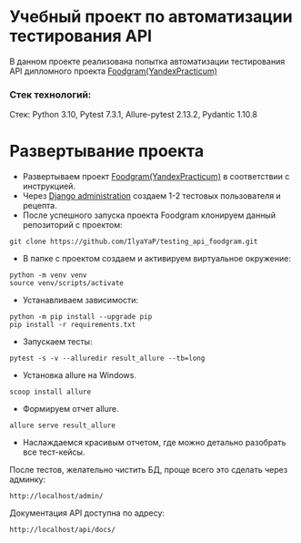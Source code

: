 # Учебный проект по автоматизации тестирования API 
В данном проекте реализована попытка автоматизации тестирования API дипломного проекта [Foodgram(YandexPracticum)](https://github.com/IlyaYaP/foodgram-project-react)
### Стек технологий:
Стек: Python 3.10, Pytest 7.3.1, Allure-pytest 2.13.2, Pydantic 1.10.8
# Развертывание проекта
- Развертываем проект [Foodgram(YandexPracticum)](https://github.com/IlyaYaP/foodgram-project-react) в соответствии с инструкцией.
- Через [Django administration](http://localhost/admin/) создаем 1-2 тестовых пользователя и рецепта.
- После успешного запуска проекта Foodgram клонируем данный репозиторий с проектом:
```
git clone https://github.com/IlyaYaP/testing_api_foodgram.git
```
- В папке с проектом создаем и активируем виртуальное окружение:
```
python -m venv venv
source venv/scripts/activate
```

- Устанавливаем зависимости:
```
python -m pip install --upgrade pip
pip install -r requirements.txt
```
- Запускаем тесты:
```
pytest -s -v --alluredir result_allure --tb=long
```

- Установка allure на Windows.
```
scoop install allure 
```

- Формируем отчет allure.
```
allure serve result_allure
```
- Наслаждаемся красивым отчетом, где можно детально разобрать все тест-кейсы.

После тестов, желательно чистить БД, проще всего это сделать через админку:
```
http://localhost/admin/
```

Документация API доступна по адресу:
```
http://localhost/api/docs/
```
